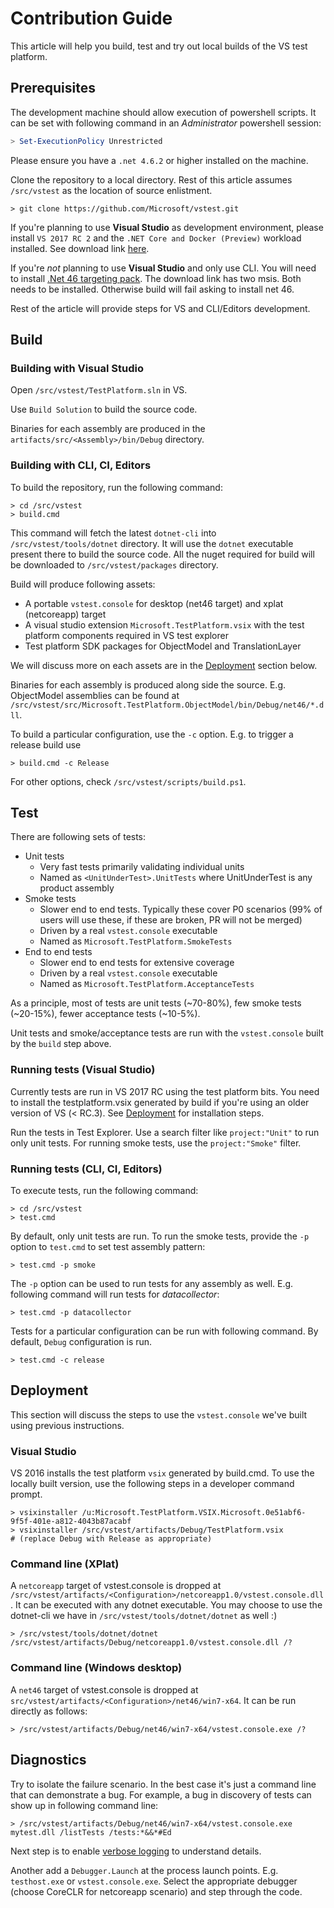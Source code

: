# Contribution Guide

This article will help you build, test and try out local builds of the VS test
platform.

## Prerequisites
The development machine should allow execution of powershell scripts. It can be
set with following command in an *Administrator* powershell session:

```powershell
> Set-ExecutionPolicy Unrestricted
```

Please ensure you have a `.net 4.6.2` or higher installed on the machine.

Clone the repository to a local directory. Rest of this article assumes
`/src/vstest` as the location of source enlistment.

```
> git clone https://github.com/Microsoft/vstest.git
```

If you're planning to use **Visual Studio** as development environment, please
install `VS 2017 RC 2` and the `.NET Core and Docker (Preview)` workload installed. See download
link [here](https://www.microsoft.com/net/core#windowsvs2017).

If you're _not_ planning to use **Visual Studio** and only use CLI. You will need to install [.Net 46 targeting pack](https://www.microsoft.com/en-us/download/details.aspx?id=48136). The download link has two msis. Both needs to be installed. Otherwise build will fail asking to install net 46.

Rest of the article will provide steps for VS and CLI/Editors development.
## Build

### Building with Visual Studio

Open `/src/vstest/TestPlatform.sln` in VS.

Use `Build Solution` to build the source code.

Binaries for each assembly are produced in the
`artifacts/src/<Assembly>/bin/Debug` directory.

### Building with CLI, CI, Editors

To build the repository, run the following command:

```
> cd /src/vstest
> build.cmd
```

This command will fetch the latest `dotnet-cli` into `/src/vstest/tools/dotnet`
directory. It will use the `dotnet` executable present there to build the source
code. All the nuget required for build will be downloaded to
`/src/vstest/packages` directory.

Build will produce following assets:

* A portable `vstest.console` for desktop (net46 target) and xplat (netcoreapp)
  target
* A visual studio extension `Microsoft.TestPlatform.vsix` with the test platform
  components required in VS test explorer
* Test platform SDK packages for ObjectModel and TranslationLayer

We will discuss more on each assets are in the [Deployment](#Deployment) section below.

Binaries for each assembly is produced along side the source. E.g. ObjectModel
assemblies can be found at
`/src/vstest/src/Microsoft.TestPlatform.ObjectModel/bin/Debug/net46/*.dll`.

To build a particular configuration, use the `-c` option. E.g. to trigger a
release build use

```
> build.cmd -c Release
```

For other options, check `/src/vstest/scripts/build.ps1`.

## Test

There are following sets of tests:

* Unit tests
    - Very fast tests primarily validating individual units
    - Named as `<UnitUnderTest>.UnitTests` where UnitUnderTest is any product
        assembly
* Smoke tests
    - Slower end to end tests. Typically these cover P0 scenarios (99% of users
        will use these, if these are broken, PR will not be merged)
    - Driven by a real `vstest.console` executable
    - Named as `Microsoft.TestPlatform.SmokeTests`
* End to end tests
    - Slower end to end tests for extensive coverage
    - Driven by a real `vstest.console` executable
    - Named as `Microsoft.TestPlatform.AcceptanceTests`

As a principle, most of tests are unit tests (~70-80%), few smoke tests
(~20-15%), fewer acceptance tests (~10-5%).

Unit tests and smoke/acceptance tests are run with the `vstest.console` built by
the `build` step above.

### Running tests (Visual Studio)

Currently tests are run in VS 2017 RC using the test platform bits. You need to
install the testplatform.vsix generated by build if you're using an older version
of VS (< RC.3). See [Deployment](#visual-studio) for installation steps.

Run the tests in Test Explorer. Use a search filter like `project:"Unit"` to
run only unit tests. For running smoke tests, use the `project:"Smoke"` filter.

### Running tests (CLI, CI, Editors)

To execute tests, run the following command:

```
> cd /src/vstest
> test.cmd
```

By default, only unit tests are run. To run the smoke tests, provide the `-p`
option to `test.cmd` to set test assembly pattern:

```
> test.cmd -p smoke
```

The `-p` option can be used to run tests for any assembly as well. E.g.
following command will run tests for *datacollector*:

```
> test.cmd -p datacollector
```

Tests for a particular configuration can be run with following command. By
default, `Debug` configuration is run.

```
> test.cmd -c release
```

## Deployment

This section will discuss the steps to use the `vstest.console` we've built
using previous instructions.

### Visual Studio

VS 2016 installs the test platform `vsix` generated by build.cmd. To use the locally
built version, use the following steps in a developer command prompt.

```
> vsixinstaller /u:Microsoft.TestPlatform.VSIX.Microsoft.0e51abf6-9f5f-401e-a812-4043b87acabf
> vsixinstaller /src/vstest/artifacts/Debug/TestPlatform.vsix
# (replace Debug with Release as appropriate)
```

### Command line (XPlat)

A `netcoreapp` target of vstest.console is dropped at
`/src/vstest/artifacts/<Configuration>/netcoreapp1.0/vstest.console.dll`. It can be
executed with any dotnet executable. You may choose to use the dotnet-cli we
have in `/src/vstest/tools/dotnet/dotnet` as well :)

```
> /src/vstest/tools/dotnet/dotnet /src/vstest/artifacts/Debug/netcoreapp1.0/vstest.console.dll /?
```

### Command line (Windows desktop)

A `net46` target of vstest.console is dropped at
`src/vstest/artifacts/<Configuration>/net46/win7-x64`. It can be run directly as
follows:

```
> /src/vstest/artifacts/Debug/net46/win7-x64/vstest.console.exe /?
```

## Diagnostics

Try to isolate the failure scenario. In the best case it's just a command line
that can demonstrate a bug. For example, a bug in discovery of tests can show up
in following command line:

```
> /src/vstest/artifacts/Debug/net46/win7-x64/vstest.console.exe mytest.dll /listTests /tests:*&&*#Ed
```

Next step is to enable [verbose logging](diagnose.md) to understand details.

Another add a `Debugger.Launch` at the process launch points. E.g.
`testhost.exe` or `vstest.console.exe`. Select the appropriate debugger (choose
CoreCLR for netcoreapp scenario) and step through the code.
